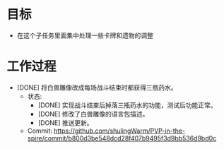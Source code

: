 # 目标
- 在这个子任务里面集中处理一些卡牌和遗物的调整

# 工作过程
- [DONE] 将白兽雕像改成每场战斗结束时都获得三瓶药水。
	- 状态:
		- [DONE] 实现战斗结束后掉落三瓶药水的功能，测试后功能正常。
		- [DONE] 修改了白兽雕像的语言包描述。
		- [DONE] 推送更新。
	- Commit: https://github.com/shulingWarm/PVP-in-the-spire/commit/b800d3be548dcd28f407b9495f3d9bb536d9bd0c